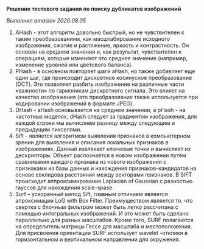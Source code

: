 **Решение тестового задания по поиску дубликатов изображений**

_Выполнил amaslov 2020.08.05_

1. AHash - этот алгоритм довольно быстрый, но не чувствителен к таким преобразованиям, как масштабирование исходного изображения, сжатие и растяжение, яркость и контрастность. Он основан на среднем значении и, как результат, чувствителен к операциям, которые изменяют это среднее значение (например, изменение уровней или цветового баланса).
2. PHash - в основном повторяет шаги aHash, но также добавляет еще один шаг, где происходит дискретное косинусное преобразование (DCT). Это позволяет разбить изображение на различные части «важности» по гармоникам дискретного сигнала. Это влияет на качество изображения (это преобразование также используется при кодировании изображений в формате JPEG).
3. DHash - aHash основывается на среднем значении, а pHash - на частотных моделях, dHash следует за градиентом изображения, для каждой строки мы вычисляем разницу между следующим и предыдущим пикселями.
4. Sift - является алгоритмом выявления признаков в компьютерном зрении для выявления и описания локальных признаков в изображениях. Данный извлекает ключевые точки и вычисляет их дескрипторы. Объект распознаётся в новом изображении путём сравнивания каждого признака из нового изображения с признаками из базы данных и нахождения признаков-кандидатов на основе евклидова расстояния между векторами признаков. В SIFT происходит аппроксимирование Laplacian of Gaussian с разностью гауссов для нахождения scale-spase.
5. Surf – ускоренный метод Sift, главным отличием является апроксимации LoG with Box Filter. Преимуществом является то, что свертка с блочным фильтром может быть легко рассчитана с помощью интегральных изображений. И это может быть сделано параллельно для разных масштабов. Кроме того, SURF полагаются на определитель матрицы Гессе для масштаба и местоположения. Для присвоения ориентации SURF использует wavelet -отклики в горизонтальном и вертикальном направлении для окружения.